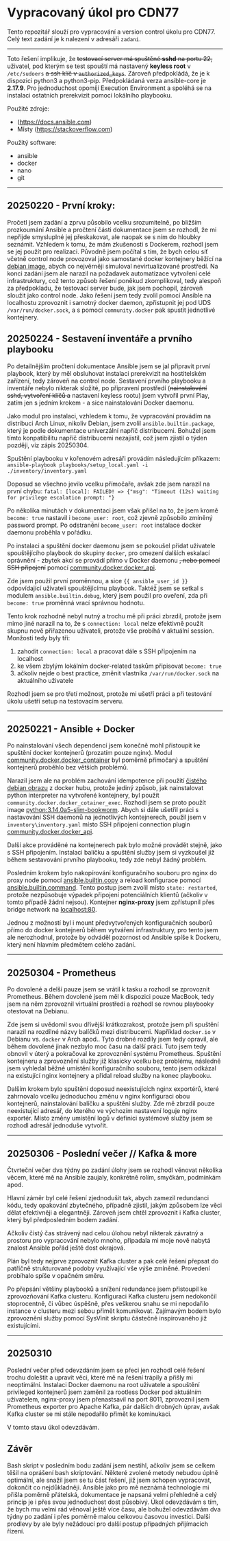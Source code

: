 # Vypracovaný úkol pro CDN77

Tento repozitář slouží pro vypracování a version control úkolu pro CDN77.
Celý text zadání je k nalezení v adresáři `zadani`.

---

Toto řešení implikuje, že ~~testovací server má spuštěné **sshd** na portu 22,~~ uživatel, pod kterým se test spouští má nastavený **keyless root** v `/etc/sudoers` ~~a ssh klíč v `authorized_keys`~~.
Zároveň předpokládá, že je k dispozici python3 a python3-pip. Předpokládaná verza ansible-core je **2.17.9**.
Pro jednoduchost opomíjí Execution Environment a spoléhá se na instalaci ostatních prerekvizit pomocí lokálního playbooku.

Použité zdroje:
 - (https://docs.ansible.com)
 - Místy (https://stackoverflow.com)

Použitý software:
 - ansible
 - docker
 - nano
 - git

---

## 20250220 - První kroky:

Pročetl jsem zadání a zprvu působilo vcelku srozumitelně, po bližším prozkoumání Ansible a pročtení části dokumentace jsem se rozhodl, že mi nepřijde smysluplné jej přeskakovat, ale naopak se s ním do hloubky seznámit.
Vzhledem k tomu, že mám zkušenosti s Dockerem, rozhodl jsem se jej použít pro realizaci.
Původně jsem počítal s tím, že bych celou síť včetně control node provozoval jako samostané docker kontejnery běžící na [debian image](https://hub.docker.com/_/debian), abych co nejvěrněji simuloval nevirtualizované prostředí.
Na konci zadání jsem ale narazil na požadavek automatizace vytvoření celé infrastruktury, což tento způsob řešení poněkud zkomplikoval, tedy alespoň za předpokladu, že testovací server bude, jak jsem pochopil, zároveň sloužit jako control node.
Jako řešení jsem tedy zvolil pomocí Ansible na localhostu zprovoznit i samotný docker daemon, zpřistupnit jej pod UDS `/var/run/docker.sock`, a s pomocí `community.docker` pak spustit jednotlivé kontejnery.

## 20250224 - Sestavení inventáře a prvního playbooku

Po detailnějším pročtení dokumentace Ansible jsem se jal připravit první playbook, který by měl obsluhovat instalaci prerekvizit na hostitelském zařízení, tedy zároveň na control node.
Sestavení prvního playbooku a inventáře nebylo nikterak složité, po připravení prostředí (~~nainstalování sshd, vytvoření klíčů a~~ nastavení keyless rootu) jsem vytvořil první Play, zatím jen s jedním krokem - a sice nainstalování Docker daemonu.

Jako modul pro instalaci, vzhledem k tomu, že vypracování provádím na distribuci Arch Linux, nikoliv Debian, jsem zvolil `ansible.builtin.package`, který je podle dokumentace univerzální napříč distribucemi.
Bohužel jsem tímto konpatibilitu napříč distribucemi nezajistil, což jsem zjistil o týden později, viz zápis 20250304.

Spuštění playbooku v kořenovém adresáři provádím následujícím příkazem:
`ansible-playbook playbooks/setup_local.yaml -i ./inventory/inventory.yaml`

Doposud se všechno jevilo vcelku přímočaře, avšak zde jsem narazil na první chybu:
`fatal: [local]: FAILED! => {"msg": "Timeout (12s) waiting for privilege escalation prompt: "}`

Po několika minutách v dokumentaci jsem však přišel na to, že jsem kromě `become: true` nastavil i `become_user: root`, což zjevně způsobilo zmíněný password prompt.
Po odstranění `become_user: root` instalace docker daemonu proběhla v pořádku.

Po instalaci a spuštění docker daemonu jsem se pokoušel přidat uživatele spouštějícího playbook do skupiny `docker`, pro omezení dalších eskalací oprávnění - zbytek akcí se provádí přímo v Docker daemonu ~~, nebo pomocí SSH připojení~~ pomocí [community.docker.docker_api](https://ansible-collections.github.io/community.docker/branch/main/docker_api_connection.html#ansible-collections-community-docker-docker-api-connection).

Zde jsem použil první proměnnou, a sice `{{ ansible_user_id }}` odpovídající uživateli spouštějícímu playbook.
Taktéž jsem se setkal s modulem `ansible.builtin.debug`, který jsem použil pro oveření, zda při `become: true` proměnná vrací správnou hodnotu.

Tento krok rozhodně nebyl nutný a trochu mě při práci zbrzdil, protože jsem mimo jiné narazil na to, že s `connection: local` nelze efektivně použít skupnu nově přiřazenou uživateli, protože vše probíhá v aktuální session.
Monžosti tedy byly tři:
1. zahodit `connection: local` a pracovat dále s SSH připojením na localhost
2. ke všem zbylým lokálním docker-related taskům připisovat `become: true`
3. ačkoliv nejde o best practice, změnit vlastníka `/var/run/docker.sock` na aktuálního uživatele

Rozhodl jsem se pro třetí možnost, protože mi ušetří práci a při testování úkolu ušetří setup na testovacím serveru. 

---

## 20250221 - Ansible + Docker

Po nainstalování všech dependencí jsem konečně mohl přistoupit ke spuštění docker kontejnerů (prozatím pouze nginx).
Modul [community.docker.docker_container](https://docs.ansible.com/ansible/latest/collections/community/docker/docker_container_module.html) byl poměrně přímočarý a spuštění kontejnerů proběhlo bez větších problémů.

Narazil jsem ale na problém zachování idempotence při použití [čistého debian obrazu](https://hub.docker.com/_/debian) z docker hubu, protože jediný způsob, jak nainstalovat python interpreter na vytvořené kontejnery, byl použít `community.docker.docker_cotainer_exec`.
Rozhodl jsem se proto použít image [python:3.14.0a5-slim-bookworm](https://hub.docker.com/_/python/).
Abych si dále ušetřil práci s nastavování SSH daemonů na jednotlivých kontejnerech, použil jsem v `inventory\inventory.yaml` místo SSH připojení connection plugin [community.docker.docker_api](https://ansible-collections.github.io/community.docker/branch/main/docker_api_connection.html#ansible-collections-community-docker-docker-api-connection).

Další akce prováděné na kontejnerech pak bylo možné provádět stejně, jako s SSH připojením.
Instalaci balíčku a spuštění služby jsem si vyzkoušel již během sestavování prvního playbooku, tedy zde nebyl žádný problém.

Posledním krokem bylo nakopírování konfiguračního souboru pro nginx do proxy node pomocí [ansible.builtin.copy](https://docs.ansible.com/ansible/latest/collections/ansible/builtin/copy_module.html) a reload konfigurace pomocí [ansible.builtin.command](https://docs.ansible.com/ansible/latest/collections/ansible/builtin/command_module.html). Tento postup jsem zvolil místo `state: restarted`, protože nezpůsobuje výpadek připojení potenciálních klientů (ačkoliv v tomto případě žádní nejsou).
Kontejner **nginx-proxy** jsem zpřístupnil přes bridge network na [localhost:80](http://localhost).

Jednou z možností byl i mount předvytvořených konfiguračních souborů přímo do docker kontejnerů během vytváření infrastruktury, pro tento jsem ale nerozhodnul, protože by odváděl pozornost od Ansible spíše k Dockeru, který není hlavním předmětem celého zadání.

---

## 20250304 - Prometheus

Po dovolené a delší pauze jsem se vrátil k tasku a rozhodl se zprovoznit Prometheus. Během dovolené jsem měl k dispozici pouze MacBook, tedy jsem na něm zprovoznil virtuální prostředí a rozhodl se rovnou playbooky otestovat na Debianu.

Zde jsem si uvědomil svou dřívější krátkozrakost, protože jsem při spuštění narazil na rozdílné názvy balíčků mezi distribucemi. Například `docker.io` v Debianu vs. `docker` v Arch apod..
Tyto drobné rozdíly jsem tedy opravil, ale během dovolené jinak nezbylo moc času na další práci. Tuto jsem tedy obnovil v úterý a pokračoval ke zprovoznění systému Prometheus.
Spuštění kontejneru a zprovoznění služby již klasicky vcelku bez problému, následně jsem vyhledal běžné umístění konfiguračního souboru, tento jsem odkázal na existující nginx kontejnery a přidal reload služby na konec playbooku.

Dalším krokem bylo spuštění doposud neexistujících nginx exportérů, které zahrnovalo vcelku jednoduchou změnu v nginx konfiguraci obou kontejnerů, nainstalování balíčku a spuštění služby. Zde mě zbrzdil pouze neexistující adresář, do kterého ve výchozím nastavení loguje nginx exportér. Místo změny umístění logů v definici systémové služby jsem se rozhodl adresář jednoduše vytvořit.

---

## 20250306 - Poslední večer // Kafka & more

Čtvrteční večer dva týdny po zadání úlohy jsem se rozhodl věnovat několika věcem, které mě na Ansible zaujaly, konkrétně rolím, smyčkám, podmínkám apod.

Hlavní záměr byl celé řešení zjednodušit tak, abych zamezil redundanci kódu, tedy opakování zbytečného, případně zjistil, jakým způsobem lze věci dělat efektivněji a elegantněji.
Zároveň jsem chtěl zprovoznit i Kafka cluster, který byl předposledním bodem zadání.

Ačkoliv čistý čas strávený nad celou úlohou nebyl nikterak závratný a prostoru pro vypracování nebylo mnoho, připadala mi moje nově nabytá znalost Ansible pořád ještě dost okrajová.

Plán byl tedy nejprve zprovoznit Kafka cluster a pak celé řešení přepsat do patřičně strukturované podoby využívající vše výše zmíněné.
Provedení probíhalo spíše v opačném směru.

Po přepsání většiny playbooků a snížení redundance jsem přistoupil ke zprovozňování Kafka clusteru.
Konfiguraci Kafka clusteru jsem nedokončil stoprocentně, či vůbec úspěšně, přes veškerou snahu se mi nepodařilo instance v clusteru mezi sebou přimět komunikovat.
Zajímavým bodem bylo zprovoznění služby pomocí SysVinit skriptu částečně inspirovaného již existujícími.

---

## 20250310

Poslední večer před odevzdáním jsem se přeci jen rozhodl celé řešení trochu doleštit a upravit věci, které mě na řešení trápily a přišly mi neoptimální.
Instalaci Docker daemonu na root uživatele a spouštění privileged kontejnerů jsem zaměnil za rootless Docker pod aktuálním uživatelem, nginx-proxy jsem přenastsavil na port 8011, zprovoznil jsem Prometheus exporter pro Apache Kafka, pár dalších drobných úprav, avšak Kafka cluster se mi stále nepodařilo přimět ke kominukaci.

V tomto stavu úkol odevzdávám.

## Závěr

Bash skript v posledním bodu zadání jsem nestihl, ačkoliv jsem se celkem těšil na oprášení bash skriptování.
Některé zvolené metody nebudou úplně optimální, ale snažil jsem se tu část řešení, již jsem schopen vypracovat, dokončit co nejdůkladněji.
Ansible jako pro mě neznámá technologie mi přišla poměrně přátelská, dokumentace je napsaná velmi přehledně a celý princip je i přes svou jednoduchost dost působivý.
Úkol odevzdávám s tím, že bych mu velmi rád věnoval ještě více času, ale bohužel odevzdávám dva týdny po zadání i přes poměrně malou celkovou časovou investici. Další prodlevy by ale byly nežádoucí pro další postup případných přijímacích řízení.
